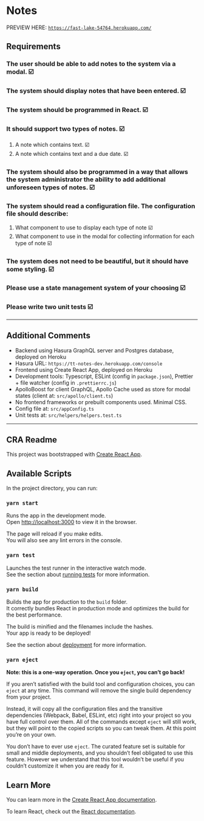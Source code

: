 # Notes

PREVIEW HERE: [`https://fast-lake-54764.herokuapp.com/`](https://fast-lake-54764.herokuapp.com/)

## Requirements

### The user should be able to add notes to the system via a modal. ☑️

### The system should display notes that have been entered. ☑️

### The system should be programmed in React. ☑️

### It should support two types of notes. ☑️
  1. A note which contains text. ☑️
  2. A note which contains text and a due date. ☑️

### The system should also be programmed in a way that allows the system administrator the ability to add additional unforeseen types of notes. ☑️

### The system should read a configuration file. The configuration file should describe:
  1. What component to use to display each type of note ☑️
  2. What component to use in the modal for collecting information for each type of note ☑️

### The system does not need to be beautiful, but it should have some styling. ☑️

### Please use a state management system of your choosing ☑️

### Please write two unit tests ☑️

---

## Additional Comments
- Backend using Hasura GraphQL server and Postgres database, deployed on Heroku
- Hasura URL: `https://tt-notes-dev.herokuapp.com/console`
- Frontend using Create React App, deployed on Heroku
- Development tools: Typescript, ESLint (config in `package.json`), Prettier + file watcher (config in `.prettierrc.js`)
- ApolloBoost for client GraphQL, Apollo Cache used as store for modal states (client at: `src/apollo/client.ts`)
- No frontend frameworks or prebuilt components used. Minimal CSS.
- Config file at: `src/appConfig.ts`
- Unit tests at: `src/helpers/helpers.test.ts`

---

## CRA Readme

This project was bootstrapped with [Create React App](https://github.com/facebook/create-react-app).

## Available Scripts

In the project directory, you can run:

### `yarn start`

Runs the app in the development mode.<br />
Open [http://localhost:3000](http://localhost:3000) to view it in the browser.

The page will reload if you make edits.<br />
You will also see any lint errors in the console.

### `yarn test`

Launches the test runner in the interactive watch mode.<br />
See the section about [running tests](https://facebook.github.io/create-react-app/docs/running-tests) for more information.

### `yarn build`

Builds the app for production to the `build` folder.<br />
It correctly bundles React in production mode and optimizes the build for the best performance.

The build is minified and the filenames include the hashes.<br />
Your app is ready to be deployed!

See the section about [deployment](https://facebook.github.io/create-react-app/docs/deployment) for more information.

### `yarn eject`

**Note: this is a one-way operation. Once you `eject`, you can’t go back!**

If you aren’t satisfied with the build tool and configuration choices, you can `eject` at any time. This command will remove the single build dependency from your project.

Instead, it will copy all the configuration files and the transitive dependencies (Webpack, Babel, ESLint, etc) right into your project so you have full control over them. All of the commands except `eject` will still work, but they will point to the copied scripts so you can tweak them. At this point you’re on your own.

You don’t have to ever use `eject`. The curated feature set is suitable for small and middle deployments, and you shouldn’t feel obligated to use this feature. However we understand that this tool wouldn’t be useful if you couldn’t customize it when you are ready for it.

## Learn More

You can learn more in the [Create React App documentation](https://facebook.github.io/create-react-app/docs/getting-started).

To learn React, check out the [React documentation](https://reactjs.org/).
